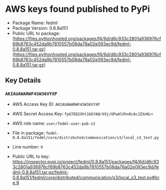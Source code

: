 # AWS keys found published to PyPi

* Package Name: fedml
* Package Version: 0.8.8a151
* Public URL to package: [https://files.pythonhosted.org/packages/f4/6d/d6c933c2801a936976cf69b8763c452da9b7810557b08da78a02e093ec9d/fedml-0.8.8a151.tar.gz](https://files.pythonhosted.org/packages/f4/6d/d6c933c2801a936976cf69b8763c452da9b7810557b08da78a02e093ec9d/fedml-0.8.8a151.tar.gz)

## Key Details

### `AKIAUAWARWF4SW36VYXP`

* AWS Access Key ID: `AKIAUAWARWF4SW36VYXP`
* AWS Secret Access Key: `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` 
* AWS role name: `user/fedml-user-pub-s3`
* File in package: `fedml-0.8.8a151/fedml/core/distributed/communication/s3/local_s3_test.py`
* Line number: `9`

* Public URL to key: https://inspector.pypi.io/project/fedml/0.8.8a151/packages/f4/6d/d6c933c2801a936976cf69b8763c452da9b7810557b08da78a02e093ec9d/fedml-0.8.8a151.tar.gz/fedml-0.8.8a151/fedml/core/distributed/communication/s3/local_s3_test.py#line.9


